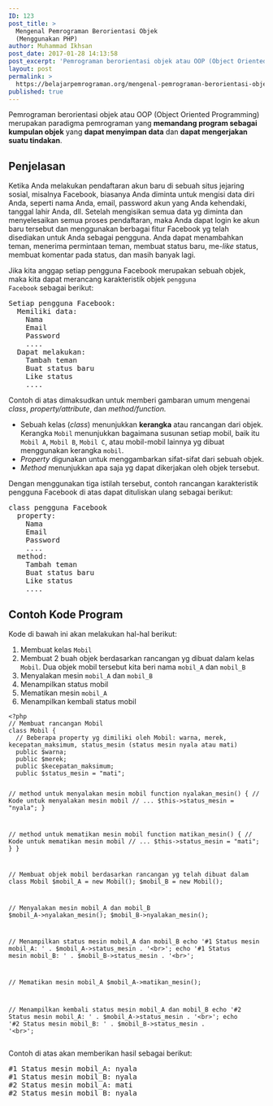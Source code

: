 ```yaml
---
ID: 123
post_title: >
  Mengenal Pemrograman Berorientasi Objek
  (Menggunakan PHP)
author: Muhammad Ikhsan
post_date: 2017-01-28 14:13:58
post_excerpt: 'Pemrograman berorientasi objek atau OOP (Object Oriented Programming) merupakan paradigma pemrograman yang <strong>memandang program sebagai kumpulan objek</strong> yang <strong>dapat menyimpan data</strong> dan <strong>dapat mengerjakan suatu tindakan</strong>.'
layout: post
permalink: >
  https://belajarpemrograman.org/mengenal-pemrograman-berorientasi-objek-menggunakan-php/
published: true
---
```

Pemrograman berorientasi objek atau OOP (Object Oriented Programming) merupakan paradigma pemrograman yang <strong>memandang program sebagai kumpulan objek</strong> yang <strong>dapat menyimpan data</strong> dan <strong>dapat mengerjakan suatu tindakan</strong>.
<h2>Penjelasan</h2>
Ketika Anda melakukan pendaftaran akun baru di sebuah situs jejaring sosial, misalnya Facebook, biasanya Anda diminta untuk mengisi data diri Anda, seperti nama Anda, email, password akun yang Anda kehendaki, tanggal lahir Anda, dll. Setelah mengisikan semua data yg diminta dan menyelesaikan semua proses pendaftaran, maka Anda dapat login ke akun baru tersebut dan menggunakan berbagai fitur Facebook yg telah disediakan untuk Anda sebagai pengguna. Anda dapat menambahkan teman, menerima permintaan teman, membuat status baru, me-<em>like</em> status, membuat komentar pada status, dan masih banyak lagi.

Jika kita anggap setiap pengguna Facebook merupakan sebuah objek, maka kita dapat merancang karakteristik objek <code>pengguna Facebook</code> sebagai berikut:
<pre>Setiap pengguna Facebook:
  Memiliki data:
    Nama
    Email
    Password
    ....
  Dapat melakukan:
    Tambah teman
    Buat status baru
    Like status
    ....</pre>
Contoh di atas dimaksudkan untuk memberi gambaran umum mengenai <em>class</em>, <em>property/attribute</em>, dan <em>method/function.</em>
<ul>
 	<li>Sebuah kelas (<em>class</em>) menunjukkan <strong>kerangka</strong> atau rancangan dari objek. Kerangka <code>Mobil</code> menunjukkan bagaimana susunan setiap mobil, baik itu <code>Mobil A</code>, <code>Mobil B</code>, <code>Mobil C</code>, atau mobil-mobil lainnya yg dibuat menggunakan kerangka <code>mobil</code>.</li>
 	<li><em>Property</em> digunakan untuk menggambarkan sifat-sifat dari sebuah objek.</li>
 	<li><em>Method</em> menunjukkan apa saja yg dapat dikerjakan oleh objek tersebut.</li>
</ul>
Dengan menggunakan tiga istilah tersebut, contoh rancangan karakteristik pengguna Facebook di atas dapat dituliskan ulang sebagai berikut:
<pre>class pengguna Facebook
  property:
    Nama
    Email
    Password
    ....
  method:
    Tambah teman
    Buat status baru
    Like status
    ....</pre>
<h2>Contoh Kode Program</h2>
Kode di bawah ini akan melakukan hal-hal berikut:
<ol>
 	<li>Membuat kelas <code>Mobil</code></li>
 	<li>Membuat 2 buah objek berdasarkan rancangan yg dibuat dalam kelas <code>Mobil</code>. Dua objek mobil tersebut kita beri nama <code>mobil_A</code> dan <code>mobil_B</code></li>
 	<li>Menyalakan mesin <code>mobil_A</code> dan <code>mobil_B</code></li>
 	<li>Menampilkan status mobil</li>
 	<li>Mematikan mesin <code>mobil_A</code></li>
 	<li>Menampilkan kembali status mobil</li>
</ol>
<pre><code class="language-php line-numbers">&lt;?php
// Membuat rancangan Mobil
class Mobil {
  // Beberapa property yg dimiliki oleh Mobil: warna, merek, kecepatan_maksimum, status_mesin (status mesin nyala atau mati)
  public $warna;
  public $merek;
  public $kecepatan_maksimum;
  public $status_mesin = "mati";
  
  // method untuk menyalakan mesin mobil
  function nyalakan_mesin() {
    // Kode untuk menyalakan mesin mobil
    // ...
    $this-&gt;status_mesin = "nyala";
  }
  
  // method untuk mematikan mesin mobil
  function matikan_mesin() {
    // Kode untuk mematikan mesin mobil
    // ...
    $this-&gt;status_mesin = "mati";
  }
}

// Membuat objek mobil berdasarkan rancangan yg telah dibuat dalam class Mobil
$mobil_A = new Mobil();
$mobil_B = new Mobil();

// Menyalakan mesin mobil_A dan mobil_B
$mobil_A-&gt;nyalakan_mesin();
$mobil_B-&gt;nyalakan_mesin();

// Menampilkan status mesin mobil_A dan mobil_B
echo '#1 Status mesin mobil_A: ' . $mobil_A-&gt;status_mesin . '&lt;br&gt;';
echo '#1 Status mesin mobil_B: ' . $mobil_B-&gt;status_mesin . '&lt;br&gt;';

// Mematikan mesin mobil_A
$mobil_A-&gt;matikan_mesin();

// Menampilkan kembali status mesin mobil_A dan mobil_B
echo '#2 Status mesin mobil_A: ' . $mobil_A-&gt;status_mesin . '&lt;br&gt;';
echo '#2 Status mesin mobil_B: ' . $mobil_B-&gt;status_mesin . '&lt;br&gt;';</code></pre>
Contoh di atas akan memberikan hasil sebagai berikut:
<pre>#1 Status mesin mobil_A: nyala
#1 Status mesin mobil_B: nyala
#2 Status mesin mobil_A: mati
#2 Status mesin mobil_B: nyala</pre>